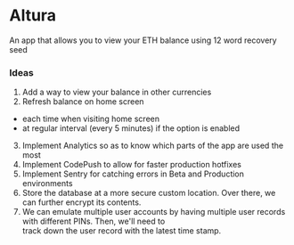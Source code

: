 # Altura
An app that allows you to view your ETH balance using 12 word recovery seed



### Ideas
1. Add a way to view your balance in other currencies
2. Refresh balance on home screen 
  - each time when visiting home screen
  - at regular interval (every 5 minutes) if the option is enabled
3. Implement Analytics so as to know which parts of the app are used the most
4. Implement CodePush to allow for faster production hotfixes
5. Implement Sentry for catching errors in Beta and Production environments
6. Store the database at a more secure custom location.  Over there, we can further encrypt its contents.
7. We can emulate multiple user accounts by having multiple user records with different PINs.  Then, we'll need to  
   track down the user record with the latest time stamp.
